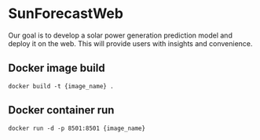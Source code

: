 # SunForecastWeb

Our goal is to develop a solar power generation prediction model and deploy it on the web. This will provide users with insights and convenience.

## Docker image build
```
docker build -t {image_name} .
```

## Docker container run
```
docker run -d -p 8501:8501 {image_name}
```

